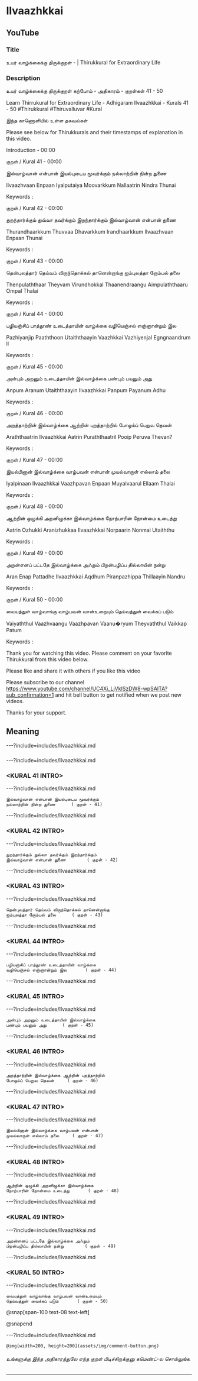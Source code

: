 # Ilvaazhkkai 

## YouTube 


### Title 


உயர் வாழ்க்கைக்கு திருக்குறள் - <ADHIGARAM> | Thirukkural for Extraordinary Life  


### Description 


உயர் வாழ்க்கைக்கு திருக்குறள் கற்போம் - அதிகாரம் <ADHIGARAM> - குறள்கள் 41 - 50  


Learn Thirrukural for Extraordinary Life - Adhigaram Ilvaazhkkai - Kurals 41 - 50 #Thirukkural #Thiruvalluvar #Kural  


இந்த காணொளியில் உள்ள தகவல்கள் 


<THUMBNAIL POINTS> 


Please see below for Thirukkurals  and their timestamps of explanation in this video. 


Introduction - 00:00 


குறள் / Kural 41 - 00:00 

இல்வாழ்வான் என்பான் இயல்புடைய மூவர்க்கும்
நல்லாற்றின் நின்ற துணை		

Ilvaazhvaan Enpaan  Iyalputaiya  Moovarkkum
Nallaatrin  Nindra  Thunai 		

Keywords : 

குறள் / Kural 42 - 00:00 

துறந்தார்க்கும் துவ்வா தவர்க்கும் இறந்தார்க்கும்
இல்வாழ்வான் என்பான் துணை		

Thurandhaarkkum Thuvvaa  Dhavarkkum  Irandhaarkkum
Ilvaazhvaan  Enpaan  Thunai 		

Keywords : 

குறள் / Kural 43 - 00:00 

தென்புலத்தார் தெய்வம் விருந்தொக்கல் தானென்றாங்கு
ஐம்புலத்தா றோம்பல் தலை		

Thenpulaththaar Theyvam  Virundhokkal  Thaanendraangu
Aimpulaththaaru  Ompal  Thalai 		

Keywords : 

குறள் / Kural 44 - 00:00 

பழியஞ்சிப் பாத்தூண் உடைத்தாயின் வாழ்க்கை
வழியெஞ்சல் எஞ்ஞான்றும் இல		

Pazhiyanjip Paaththoon  Utaiththaayin  Vaazhkkai
Vazhiyenjal  Egngnaandrum  Il 		

Keywords : 

குறள் / Kural 45 - 00:00 

அன்பும் அறனும் உடைத்தாயின் இல்வாழ்க்கை
பண்பும் பயனும் அது		

Anpum Aranum  Utaiththaayin  Ilvaazhkkai
Panpum  Payanum  Adhu 		

Keywords : 

குறள் / Kural 46 - 00:00 

அறத்தாற்றின் இல்வாழ்க்கை ஆற்றின் புறத்தாற்றில்
போஒய்ப் பெறுவ தெவன்		

Araththaatrin Ilvaazhkkai  Aatrin  Puraththaatril
Pooip  Peruva  Thevan? 		

Keywords : 

குறள் / Kural 47 - 00:00 

இயல்பினான் இல்வாழ்க்கை வாழ்பவன் என்பான்
முயல்வாருள் எல்லாம் தலை		

Iyalpinaan Ilvaazhkkai  Vaazhpavan  Enpaan
Muyalvaarul  Ellaam  Thalai 		

Keywords : 

குறள் / Kural 48 - 00:00 

ஆற்றின் ஒழுக்கி அறனிழுக்கா இல்வாழ்க்கை
நோற்பாரின் நோன்மை உடைத்து		

Aatrin Ozhukki  Aranizhukkaa  Ilvaazhkkai
Norpaarin  Nonmai  Utaiththu 		

Keywords : 

குறள் / Kural 49 - 00:00 

அறன்எனப் பட்டதே இல்வாழ்க்கை அஃதும்
பிறன்பழிப்ப தில்லாயின் நன்று		

Aran Enap  Pattadhe  Ilvaazhkkai  Aqdhum
Piranpazhippa  Thillaayin  Nandru 		

Keywords : 

குறள் / Kural 50 - 00:00 

வையத்துள் வாழ்வாங்கு வாழ்பவன் வான்உறையும்
தெய்வத்துள் வைக்கப் படும்		

Vaiyaththul Vaazhvaangu  Vaazhpavan  Vaanu�ryum
Theyvaththul  Vaikkap  Patum 		

Keywords : 



Thank you for watching this video. Please comment on your favorite Thirukkural from this video below. 


Please like and share it with others if you like this video 


Please subscribe to our channel https://www.youtube.com/channel/UC4Xi_LjVkISzDW8-wpSAITA?sub_confirmation=1 and hit bell button to get notified when we post new videos. 


Thanks for your support. 


## Meaning 

---?include=includes/Ilvaazhkkai.md 

### <ADHIGHARAM INTRO> 

---?include=includes/Ilvaazhkkai.md 

### <KURAL 41 INTRO> 

---?include=includes/Ilvaazhkkai.md 

```
இல்வாழ்வான் என்பான் இயல்புடைய மூவர்க்கும்
நல்லாற்றின் நின்ற துணை		( குறள் - 41)
```
---?include=includes/Ilvaazhkkai.md 

### <KURAL 42 INTRO> 

---?include=includes/Ilvaazhkkai.md 

```
துறந்தார்க்கும் துவ்வா தவர்க்கும் இறந்தார்க்கும்
இல்வாழ்வான் என்பான் துணை		( குறள் - 42)
```
---?include=includes/Ilvaazhkkai.md 

### <KURAL 43 INTRO> 

---?include=includes/Ilvaazhkkai.md 

```
தென்புலத்தார் தெய்வம் விருந்தொக்கல் தானென்றாங்கு
ஐம்புலத்தா றோம்பல் தலை		( குறள் - 43)
```
---?include=includes/Ilvaazhkkai.md 

### <KURAL 44 INTRO> 

---?include=includes/Ilvaazhkkai.md 

```
பழியஞ்சிப் பாத்தூண் உடைத்தாயின் வாழ்க்கை
வழியெஞ்சல் எஞ்ஞான்றும் இல		( குறள் - 44)
```
---?include=includes/Ilvaazhkkai.md 

### <KURAL 45 INTRO> 

---?include=includes/Ilvaazhkkai.md 

```
அன்பும் அறனும் உடைத்தாயின் இல்வாழ்க்கை
பண்பும் பயனும் அது		( குறள் - 45)
```
---?include=includes/Ilvaazhkkai.md 

### <KURAL 46 INTRO> 

---?include=includes/Ilvaazhkkai.md 

```
அறத்தாற்றின் இல்வாழ்க்கை ஆற்றின் புறத்தாற்றில்
போஒய்ப் பெறுவ தெவன்		( குறள் - 46)
```
---?include=includes/Ilvaazhkkai.md 

### <KURAL 47 INTRO> 

---?include=includes/Ilvaazhkkai.md 

```
இயல்பினான் இல்வாழ்க்கை வாழ்பவன் என்பான்
முயல்வாருள் எல்லாம் தலை		( குறள் - 47)
```
---?include=includes/Ilvaazhkkai.md 

### <KURAL 48 INTRO> 

---?include=includes/Ilvaazhkkai.md 

```
ஆற்றின் ஒழுக்கி அறனிழுக்கா இல்வாழ்க்கை
நோற்பாரின் நோன்மை உடைத்து		( குறள் - 48)
```
---?include=includes/Ilvaazhkkai.md 

### <KURAL 49 INTRO> 

---?include=includes/Ilvaazhkkai.md 

```
அறன்எனப் பட்டதே இல்வாழ்க்கை அஃதும்
பிறன்பழிப்ப தில்லாயின் நன்று		( குறள் - 49)
```
---?include=includes/Ilvaazhkkai.md 

### <KURAL 50 INTRO> 

---?include=includes/Ilvaazhkkai.md 

```
வையத்துள் வாழ்வாங்கு வாழ்பவன் வான்உறையும்
தெய்வத்துள் வைக்கப் படும்		( குறள் - 50)
```
@snap[span-100 text-08 text-left]
<div class="conclusion" >
<CONCLUSION>

</div>

@snapend


---?include=includes/Ilvaazhkkai.md 


`@img[width=200, height=200](assets/img/comment-button.png)` 


###### உங்களுக்கு இந்த அதிகாரத்துலே எந்த குறள் பிடிச்சிருக்குனு கமெண்ட்-ல சொல்லுங்க. 


--- 


